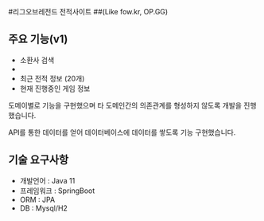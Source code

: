 
#리그오브레전드 전적사이트
##(Like fow.kr, OP.GG)



주요 기능(v1)
-
- 소환사 검색
- 
- 최근 전적 정보 (20개)
- 현재 진행중인 게임 정보



도메이별로 기능을 구현했으며 타 도메인간의 의존관계를 형성하지 않도록 개발을 진행했습니다.

API를 통한 데이터를 얻어 데이터베이스에 데이터를 쌓도록 기능 구현했습니다.



기술 요구사항
- 
- 개발언어 : Java 11
- 프레임워크 : SpringBoot
- ORM : JPA
- DB : Mysql/H2
